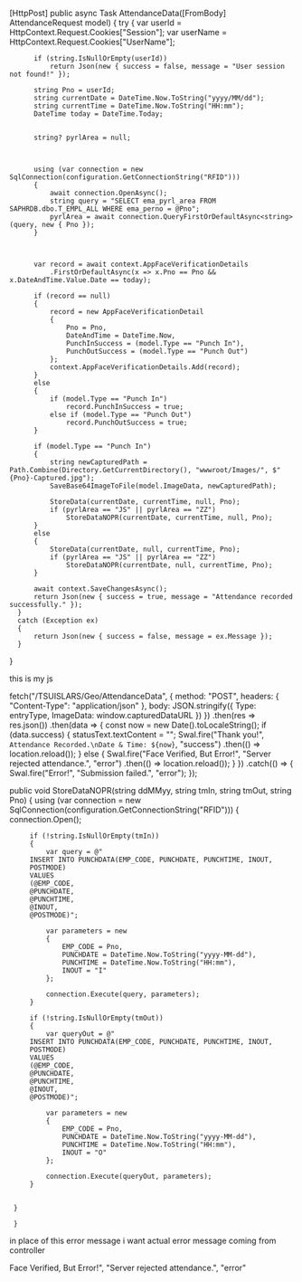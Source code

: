 

  [HttpPost]
  public async Task<IActionResult> AttendanceData([FromBody] AttendanceRequest model)
  {
      try
      {
          var userId = HttpContext.Request.Cookies["Session"];
          var userName = HttpContext.Request.Cookies["UserName"];

          if (string.IsNullOrEmpty(userId))
              return Json(new { success = false, message = "User session not found!" });

          string Pno = userId;
          string currentDate = DateTime.Now.ToString("yyyy/MM/dd");
          string currentTime = DateTime.Now.ToString("HH:mm");
          DateTime today = DateTime.Today;

          
          string? pyrlArea = null;

          

          using (var connection = new SqlConnection(configuration.GetConnectionString("RFID")))
          {
              await connection.OpenAsync();
              string query = "SELECT ema_pyrl_area FROM SAPHRDB.dbo.T_EMPL_ALL WHERE ema_perno = @Pno";
              pyrlArea = await connection.QueryFirstOrDefaultAsync<string>(query, new { Pno });
          }

          

          var record = await context.AppFaceVerificationDetails
              .FirstOrDefaultAsync(x => x.Pno == Pno && x.DateAndTime.Value.Date == today);

          if (record == null)
          {
              record = new AppFaceVerificationDetail
              {
                  Pno = Pno,
                  DateAndTime = DateTime.Now,
                  PunchInSuccess = (model.Type == "Punch In"),
                  PunchOutSuccess = (model.Type == "Punch Out")
              };
              context.AppFaceVerificationDetails.Add(record);
          }
          else
          {
              if (model.Type == "Punch In")
                  record.PunchInSuccess = true;
              else if (model.Type == "Punch Out")
                  record.PunchOutSuccess = true;
          }

          if (model.Type == "Punch In")
          {
              string newCapturedPath = Path.Combine(Directory.GetCurrentDirectory(), "wwwroot/Images/", $"{Pno}-Captured.jpg");
              SaveBase64ImageToFile(model.ImageData, newCapturedPath);

              StoreData(currentDate, currentTime, null, Pno);
              if (pyrlArea == "JS" || pyrlArea == "ZZ")
                  StoreDataNOPR(currentDate, currentTime, null, Pno);
          }
          else
          {
              StoreData(currentDate, null, currentTime, Pno);
              if (pyrlArea == "JS" || pyrlArea == "ZZ")
                  StoreDataNOPR(currentDate, null, currentTime, Pno);
          }

          await context.SaveChangesAsync();
          return Json(new { success = true, message = "Attendance recorded successfully." });
      }
      catch (Exception ex)
      {
          return Json(new { success = false, message = ex.Message });
      }
  }

this is my js 

fetch("/TSUISLARS/Geo/AttendanceData", {
    method: "POST",
    headers: { "Content-Type": "application/json" },
    body: JSON.stringify({ Type: entryType, ImageData: window.capturedDataURL })
})
    .then(res => res.json())
    .then(data => {
        const now = new Date().toLocaleString();
        if (data.success) {
            statusText.textContent = "";
            Swal.fire("Thank you!", `Attendance Recorded.\nDate & Time: ${now}`, "success")
                .then(() => location.reload());
        } else {
            Swal.fire("Face Verified, But Error!", "Server rejected attendance.", "error")
                .then(() => location.reload());
        }
    })
    .catch(() => {
        Swal.fire("Error!", "Submission failed.", "error");
    });


 public void StoreDataNOPR(string ddMMyy, string tmIn, string tmOut, string Pno)
 {
     using (var connection = new SqlConnection(configuration.GetConnectionString("RFID")))
     {
         connection.Open();

         if (!string.IsNullOrEmpty(tmIn))
         {
             var query = @"
         INSERT INTO PUNCHDATA(EMP_CODE, PUNCHDATE, PUNCHTIME, INOUT,
         POSTMODE) 
         VALUES 
         (@EMP_CODE,
         @PUNCHDATE, 
         @PUNCHTIME,
         @INOUT, 
         @POSTMODE)";

             var parameters = new
             {
                 EMP_CODE = Pno,
                 PUNCHDATE = DateTime.Now.ToString("yyyy-MM-dd"),
                 PUNCHTIME = DateTime.Now.ToString("HH:mm"),
                 INOUT = "I"
             };

             connection.Execute(query, parameters);
         }

         if (!string.IsNullOrEmpty(tmOut))
         {
             var queryOut = @"
         INSERT INTO PUNCHDATA(EMP_CODE, PUNCHDATE, PUNCHTIME, INOUT,
         POSTMODE) 
         VALUES 
         (@EMP_CODE,
         @PUNCHDATE, 
         @PUNCHTIME,
         @INOUT, 
         @POSTMODE)";

             var parameters = new
             {
                 EMP_CODE = Pno,
                 PUNCHDATE = DateTime.Now.ToString("yyyy-MM-dd"),
                 PUNCHTIME = DateTime.Now.ToString("HH:mm"),
                 INOUT = "O"
             };

             connection.Execute(queryOut, parameters);
         }


     }

     }

in place of this error message i want actual error message coming from controller 

Face Verified, But Error!", "Server rejected attendance.", "error"

